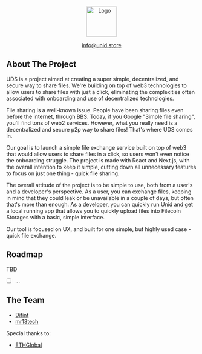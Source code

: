 <!-- Improved compatibility of back to top link: See: https://github.com/othneildrew/Best-README-Template/pull/73 -->
<a name="readme-top"></a>
<!--
*** Thanks for checking out the Best-README-Template. If you have a suggestion
*** that would make this better, please fork the repo and create a pull request
*** or simply open an issue with the tag "enhancement".
*** Don't forget to give the project a star!
*** Thanks again! Now go create something AMAZING! :D
-->


<!-- PROJECT LOGO -->
<br />
<div align="center">
  <a href="https://unid.store">
    <img src="https://bafybeidjugx5yj6pgogkcrczil4i332qarzfwtepgwzwofqsdj6jgjo4mq.ipfs.nftstorage.link/logo_160x160.png" alt="Logo" width="80" height="80">
  </a>

  [info@unid.store](mailto:info@unid.store)

</div>


## About The Project

UDS is a project aimed at creating a super simple, decentralized, and secure way to share files. We're building on top of web3 technologies to allow users to share files with just a click, eliminating the complexities often associated with onboarding and use of decentralized technologies.

File sharing is a well-known issue. People have been sharing files even before the internet, through BBS. Today, if you Google "Simple file sharing", you'll find tons of web2 services. However, what you really need is a decentralized and secure p2p way to share files! That's where UDS comes in.

Our goal is to launch a simple file exchange service built on top of web3 that would allow users to share files in a click, so users won't even notice the onboarding struggle. The project is made with React and Next.js, with the overall intention to keep it simple, cutting down all unnecessary features to focus on just one thing - quick file sharing.

The overall attitude of the project is to be simple to use, both from a user's and a developer's perspective. As a user, you can exchange files, keeping in mind that they could leak or be unavailable in a couple of days, but often that's more than enough. As a developer, you can quickly run Unid and get a local running app that allows you to quickly upload files into Filecoin Storages with a basic, simple interface.

Our tool is focused on UX, and built for one simple, but highly used case - quick file exchange.


<!-- ROADMAP -->
## Roadmap
TBD
- [ ] ...



## The Team 

- [Difint](https://github.com/Difint)
- [mr13tech](https://github.com/mr13tech)




Special thanks to:

* [ETHGlobal](https://www.ethglobal.com/)

